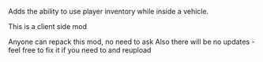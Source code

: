 Adds the ability to use player inventory while inside a vehicle.

This is a client side mod

Anyone can repack this mod, no need to ask
Also there will be no updates - feel free to fix it if you need to and reupload